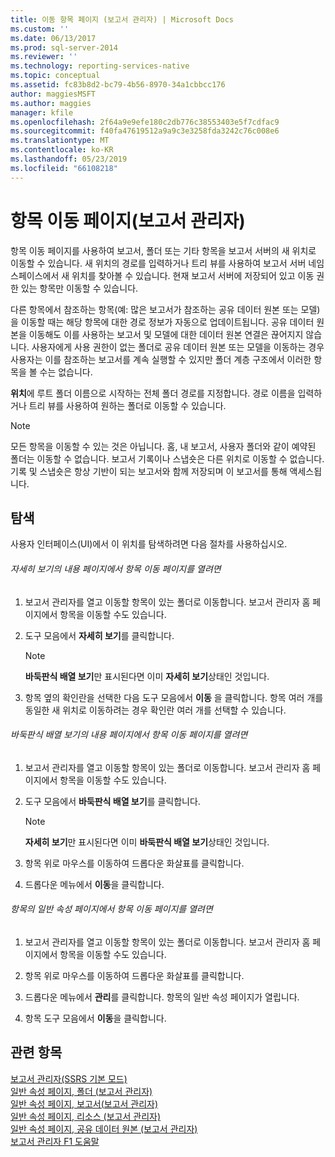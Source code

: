 ```yaml
---
title: 이동 항목 페이지 (보고서 관리자) | Microsoft Docs
ms.custom: ''
ms.date: 06/13/2017
ms.prod: sql-server-2014
ms.reviewer: ''
ms.technology: reporting-services-native
ms.topic: conceptual
ms.assetid: fc83b8d2-bc79-4b56-8970-34a1cbbcc176
author: maggiesMSFT
ms.author: maggies
manager: kfile
ms.openlocfilehash: 2f64a9e9efe180c2db776c38553403e5f7cdfac9
ms.sourcegitcommit: f40fa47619512a9a9c3e3258fda3242c76c008e6
ms.translationtype: MT
ms.contentlocale: ko-KR
ms.lasthandoff: 05/23/2019
ms.locfileid: "66108218"
---
```

# <a name="move-items-page-report-manager"></a>항목 이동 페이지(보고서 관리자)
  항목 이동 페이지를 사용하여 보고서, 폴더 또는 기타 항목을 보고서 서버의 새 위치로 이동할 수 있습니다. 새 위치의 경로를 입력하거나 트리 뷰를 사용하여 보고서 서버 네임스페이스에서 새 위치를 찾아볼 수 있습니다. 현재 보고서 서버에 저장되어 있고 이동 권한 있는 항목만 이동할 수 있습니다.  
  
 다른 항목에서 참조하는 항목(예: 많은 보고서가 참조하는 공유 데이터 원본 또는 모델)을 이동할 때는 해당 항목에 대한 경로 정보가 자동으로 업데이트됩니다. 공유 데이터 원본을 이동해도 이를 사용하는 보고서 및 모델에 대한 데이터 원본 연결은 끊어지지 않습니다. 사용자에게 사용 권한이 없는 폴더로 공유 데이터 원본 또는 모델을 이동하는 경우 사용자는 이를 참조하는 보고서를 계속 실행할 수 있지만 폴더 계층 구조에서 이러한 항목을 볼 수는 없습니다.  
  
 **위치**에 루트 폴더 이름으로 시작하는 전체 폴더 경로를 지정합니다. 경로 이름을 입력하거나 트리 뷰를 사용하여 원하는 폴더로 이동할 수 있습니다.  
  
> [!NOTE]  
>  모든 항목을 이동할 수 있는 것은 아닙니다. 홈, 내 보고서, 사용자 폴더와 같이 예약된 폴더는 이동할 수 없습니다. 보고서 기록이나 스냅숏은 다른 위치로 이동할 수 없습니다. 기록 및 스냅숏은 항상 기반이 되는 보고서와 함께 저장되며 이 보고서를 통해 액세스됩니다.  
  
## <a name="navigation"></a>탐색  
 사용자 인터페이스(UI)에서 이 위치를 탐색하려면 다음 절차를 사용하십시오.  
  
###### <a name="to-open-the-move-items-page-from-the-contents-page-in-details-view"></a>자세히 보기의 내용 페이지에서 항목 이동 페이지를 열려면  
  
1.  보고서 관리자를 열고 이동할 항목이 있는 폴더로 이동합니다. 보고서 관리자 홈 페이지에서 항목을 이동할 수도 있습니다.  
  
2.  도구 모음에서 **자세히 보기**를 클릭합니다.  
  
    > [!NOTE]  
    >  **바둑판식 배열 보기**만 표시된다면 이미 **자세히 보기**상태인 것입니다.  
  
3.  항목 옆의 확인란을 선택한 다음 도구 모음에서 **이동** 을 클릭합니다. 항목 여러 개를 동일한 새 위치로 이동하려는 경우 확인란 여러 개를 선택할 수 있습니다.  
  
###### <a name="to-open-the-move-items-page-from-the-contents-page-in-tiles-view"></a>바둑판식 배열 보기의 내용 페이지에서 항목 이동 페이지를 열려면  
  
1.  보고서 관리자를 열고 이동할 항목이 있는 폴더로 이동합니다. 보고서 관리자 홈 페이지에서 항목을 이동할 수도 있습니다.  
  
2.  도구 모음에서 **바둑판식 배열 보기**를 클릭합니다.  
  
    > [!NOTE]  
    >  **자세히 보기**만 표시된다면 이미 **바둑판식 배열 보기**상태인 것입니다.  
  
3.  항목 위로 마우스를 이동하여 드롭다운 화살표를 클릭합니다.  
  
4.  드롭다운 메뉴에서 **이동**을 클릭합니다.  
  
###### <a name="to-open-the-move-items-page-from-the-general-properties-page-of-an-item"></a>항목의 일반 속성 페이지에서 항목 이동 페이지를 열려면  
  
1.  보고서 관리자를 열고 이동할 항목이 있는 폴더로 이동합니다. 보고서 관리자 홈 페이지에서 항목을 이동할 수도 있습니다.  
  
2.  항목 위로 마우스를 이동하여 드롭다운 화살표를 클릭합니다.  
  
3.  드롭다운 메뉴에서 **관리**를 클릭합니다. 항목의 일반 속성 페이지가 열립니다.  
  
4.  항목 도구 모음에서 **이동**을 클릭합니다.  
  
## <a name="see-also"></a>관련 항목  
 [보고서 관리자&#40;SSRS 기본 모드&#41;](../../2014/reporting-services/report-manager-ssrs-native-mode.md)   
 [일반 속성 페이지, 폴더 &#40;보고서 관리자&#41;](../../2014/reporting-services/general-properties-page-folders-report-manager.md)   
 [일반 속성 페이지, 보고서&#40;보고서 관리자&#41;](../../2014/reporting-services/general-properties-page-reports-report-manager.md)   
 [일반 속성 페이지, 리소스 &#40;보고서 관리자&#41;](../../2014/reporting-services/general-properties-page-resources-report-manager.md)   
 [일반 속성 페이지, 공유 데이터 원본 &#40;보고서 관리자&#41;](../../2014/reporting-services/general-properties-page-shared-data-sources-report-manager.md)   
 [보고서 관리자 F1 도움말](../../2014/reporting-services/report-manager-f1-help.md)  
  
  
